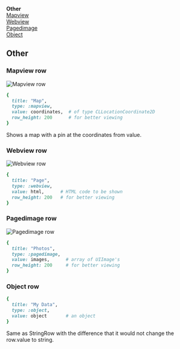 **Other**<br/>
[Mapview](#mapview)<br/>
[Webview](#webview)<br/>
[Pagedimage](#pagedimage)<br/>
[Object](#object)<br/>



## Other

### <a name="mapview"></a> Mapview row
![Mapview row](https://github.com/rheoli/formotion/wiki/row-types/Mapview.png)
```ruby
{
  title: "Map",
  type: :mapview,
  value: coordinates,  # of type CLLocationCoordinate2D
  row_height: 200      # for better viewing
}
```

Shows a map with a pin at the coordinates from value.


### <a name="webview"></a> Webview row
![Webview row](https://github.com/rheoli/formotion/wiki/row-types/Webview.png)
```ruby
{
  title: "Page",
  type: :webview,
  value: html,      # HTML code to be shown
  row_height: 200   # for better viewing
}
```

### <a name="pagedimage"></a> Pagedimage row
![Pagedimage row](https://github.com/rheoli/formotion/wiki/row-types/Pagedimage.pngg)
```ruby
{
  title: "Photos",
  type: :pagedimage,
  value: images,      # array of UIImage's
  row_height: 200     # for better viewing
}
```

### <a name="object"></a> Object row

```ruby
{
  title: "My Data",
  type: :object,
  value: object       # an object
}
```

Same as StringRow with the difference that it would not change the row.value to string.